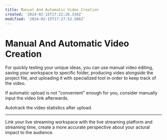```yaml
---
title: Manual And Automatic Video Creation
created: '2024-02-15T17:22:26.334Z'
modified: '2024-02-15T17:27:52.586Z'
---
```


# Manual And Automatic Video Creation

For quickly testing your unique ideas, you can use manual video editing, saving your workspace to specific folder, producing video alongside the project file, and uploading it with specialized tool in order to keep track of the video.

If automatic upload is not "convenient" enough for you, consider manually input the video link afterwards.

Autotrack the video statistics after upload.

---

Link your live streaming workspace with the live streaming platform and streaming time, create a more accurate perspective about your actural impact to the audience.
